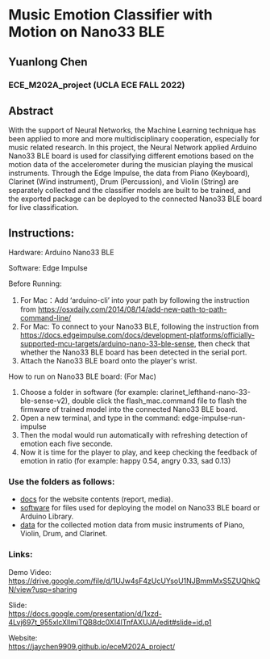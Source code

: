 # Music Emotion Classifier with Motion on Nano33 BLE 
## Yuanlong Chen  
### ECE_M202A_project (UCLA ECE FALL 2022)
## Abstract  

With the support of Neural Networks, the Machine Learning technique has been applied to more and more multidisciplinary cooperation, especially for music related research. In this project, the Neural Network applied Arduino Nano33 BLE board is used for classifying different emotions based on the motion data of the accelerometer during the musician playing the musical instruments. Through the Edge Impulse, the data from Piano (Keyboard), Clarinet (Wind instrument), Drum (Percussion), and Violin (String) are separately collected and the classifier models are built to be trained, and the exported package can be deployed to the connected Nano33 BLE board for live classification.  

## Instructions:  

Hardware: Arduino Nano33 BLE  
  
Software: Edge Impulse  
  
Before Running:  
1. For Mac：Add ‘arduino-cli’ into your path by following the instruction from https://osxdaily.com/2014/08/14/add-new-path-to-path-command-line/  
2. For Mac: To connect to your Nano33 BLE, following the instruction from https://docs.edgeimpulse.com/docs/development-platforms/officially-supported-mcu-targets/arduino-nano-33-ble-sense, then check that whether the Nano33 BLE board has been detected in the serial port.  
3. Attach the Nano33 BLE board onto the player's wrist.  

How to run on Nano33 BLE board: (For Mac)  
1. Choose a folder in software (for example: clarinet_lefthand-nano-33-ble-sense-v2), double click the flash_mac.command file to flash the firmware of trained model into the connected Nano33 BLE board.  
2. Open a new terminal, and type in the command: edge-impulse-run-impulse
3. Then the modal would run automatically with refreshing detection of emotion each five seconde.  
4. Now it is time for the player to play, and keep checking the feedback of emotion in ratio (for example: happy 0.54, angry 0.33, sad 0.13)  

### Use the folders as follows:

* [docs](docs) for the website contents (report, media).
* [software](software) for files used for deploying the model on Nano33 BLE board or Arduino Library.
* [data](data) for the collected motion data from music instruments of Piano, Violin, Drum, and Clarinet.

### Links:  
Demo Video:  
https://drive.google.com/file/d/1UJw4sF4zUcUYsoU1NJBmmMxS5ZUQhkQN/view?usp=sharing  

Slide:  
https://docs.google.com/presentation/d/1xzd-4Lvj697t_955xlcXllmiTQB8dc0Xl4lTnfAXUJA/edit#slide=id.p1  

Website:  
https://jaychen9909.github.io/eceM202A_project/

